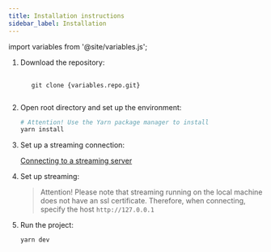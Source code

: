 ```yaml
---
title: Installation instructions
sidebar_label: Installation
---
```



import variables from '@site/variables.js';

1. Download the repository:
   
   <pre>
    <code>
      git clone {variables.repo.git}
    </code>
   </pre>

2. Open root directory and set up the environment:
   
   ```bash
   # Attention! Use the Yarn package manager to install
   yarn install
   ```

3. Set up a streaming connection:
   
   [Connecting to a streaming server](./settings/streaming.md)


4. Set up streaming:
   
   > Attention! Please note that streaming running on the local machine does not have an ssl certificate. Therefore, when connecting, specify the host `http://127.0.0.1`


5. Run the project:
   
   ```bash
   yarn dev
   ```



